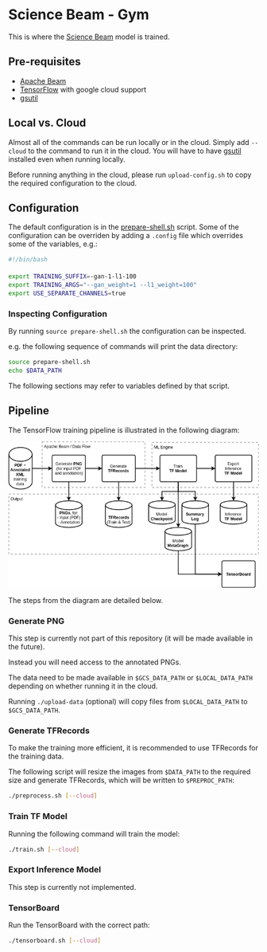 Science Beam - Gym
==================

This is where the [Science Beam](https://github.com/elifesciences/sciencebeam) model is trained.

Pre-requisites
--------------

* [Apache Beam](https://beam.apache.org/)
* [TensorFlow](https://www.tensorflow.org/) with google cloud support
* [gsutil](https://cloud.google.com/storage/docs/gsutil)

Local vs. Cloud
---------------

Almost all of the commands can be run locally or in the cloud. Simply add `--cloud` to the command to run it in the cloud. You will have to have [gsutil](https://cloud.google.com/storage/docs/gsutil) installed even when running locally.

Before running anything in the cloud, please run `upload-config.sh` to copy the required configuration to the cloud.

Configuration
-------------

The default configuration is in the [prepare-shell.sh](prepare-shell.sh) script. Some of the configuration can be overriden by adding a `.config` file which overrides some of the variables, e.g.:
```bash
#!/bin/bash

export TRAINING_SUFFIX=-gan-1-l1-100
export TRAINING_ARGS="--gan_weight=1 --l1_weight=100"
export USE_SEPARATE_CHANNELS=true
```

### Inspecting Configuration

By running `source prepare-shell.sh` the configuration can be inspected.

e.g. the following sequence of commands will print the data directory:
```bash
source prepare-shell.sh
echo $DATA_PATH
```

The following sections may refer to variables defined by that script.

Pipeline
--------

The TensorFlow training pipeline is illustrated in the following diagram:

![TensorFlow Training Pipeline](doc/pdf-xml-tf-training-pipeline.png)

The steps from the diagram are detailed below.

### Generate PNG

This step is currently not part of this repository (it will be made available in the future).

Instead you will need access to the annotated PNGs.

The data need to be made available in `$GCS_DATA_PATH` or `$LOCAL_DATA_PATH` depending on whether running it in the cloud.

Running `./upload-data` (optional) will copy files from `$LOCAL_DATA_PATH` to `$GCS_DATA_PATH`.

### Generate TFRecords

To make the training more efficient, it is recommended to use TFRecords for the training data.

The following script will resize the images from `$DATA_PATH` to the required size and generate TFRecords, which will be written to `$PREPROC_PATH`:

```bash
./preprocess.sh [--cloud]
```

### Train TF Model

Running the following command will train the model:

```bash
./train.sh [--cloud]
```

### Export Inference Model

This step is currently not implemented.

### TensorBoard

Run the TensorBoard with the correct path:

```bash
./tensorboard.sh [--cloud]
```
